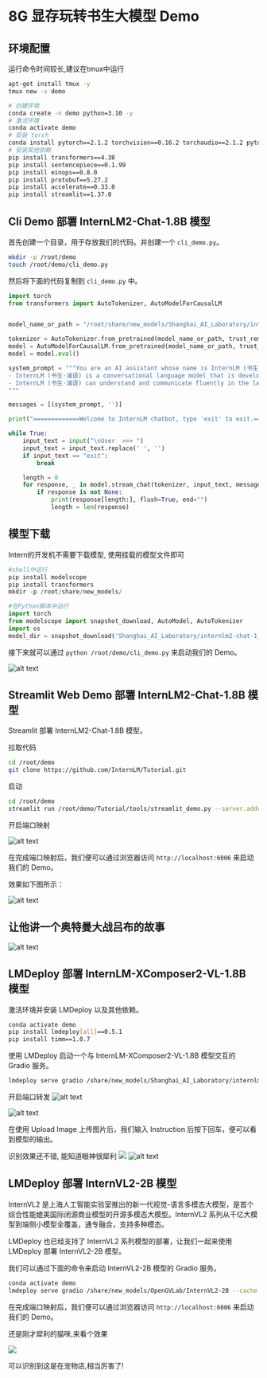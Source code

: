 
# 8G 显存玩转书生大模型 Demo

## 环境配置
运行命令时间较长,建议在tmux中运行

```bash
apt-get install tmux -y
tmux new -s demo
```


```bash
# 创建环境
conda create -n demo python=3.10 -y
# 激活环境
conda activate demo
# 安装 torch
conda install pytorch==2.1.2 torchvision==0.16.2 torchaudio==2.1.2 pytorch-cuda=12.1 -c pytorch -c nvidia -y
# 安装其他依赖
pip install transformers==4.38
pip install sentencepiece==0.1.99
pip install einops==0.8.0
pip install protobuf==5.27.2
pip install accelerate==0.33.0
pip install streamlit==1.37.0
```

## Cli Demo 部署 InternLM2-Chat-1.8B 模型

首先创建一个目录，用于存放我们的代码。并创建一个 `cli_demo.py`。

```bash
mkdir -p /root/demo
touch /root/demo/cli_demo.py
```

然后将下面的代码复制到 `cli_demo.py` 中。
```python
import torch
from transformers import AutoTokenizer, AutoModelForCausalLM


model_name_or_path = "/root/share/new_models/Shanghai_AI_Laboratory/internlm2-chat-1_8b"

tokenizer = AutoTokenizer.from_pretrained(model_name_or_path, trust_remote_code=True, device_map='cuda:0')
model = AutoModelForCausalLM.from_pretrained(model_name_or_path, trust_remote_code=True, torch_dtype=torch.bfloat16, device_map='cuda:0')
model = model.eval()

system_prompt = """You are an AI assistant whose name is InternLM (书生·浦语).
- InternLM (书生·浦语) is a conversational language model that is developed by Shanghai AI Laboratory (上海人工智能实验室). It is designed to be helpful, honest, and harmless.
- InternLM (书生·浦语) can understand and communicate fluently in the language chosen by the user such as English and 中文.
"""

messages = [(system_prompt, '')]

print("=============Welcome to InternLM chatbot, type 'exit' to exit.=============")

while True:
    input_text = input("\nUser  >>> ")
    input_text = input_text.replace(' ', '')
    if input_text == "exit":
        break

    length = 0
    for response, _ in model.stream_chat(tokenizer, input_text, messages):
        if response is not None:
            print(response[length:], flush=True, end="")
            length = len(response)
```

## 模型下载
Intern的开发机不需要下载模型, 使用挂载的模型文件即可
```python
#shell中运行
pip install modelscope
pip install transformers
mkdir -p /root/share/new_models/

#在Python脚本中运行
import torch
from modelscope import snapshot_download, AutoModel, AutoTokenizer
import os
model_dir = snapshot_download('Shanghai_AI_Laboratory/internlm2-chat-1_8b', cache_dir='/root/share/new_models/', revision='master')
```



接下来就可以通过 `python /root/demo/cli_demo.py` 来启动我们的 Demo。

![alt text](./images/image.png)


## Streamlit Web Demo 部署 InternLM2-Chat-1.8B 模型

Streamlit 部署 InternLM2-Chat-1.8B 模型。

拉取代码

```bash
cd /root/demo
git clone https://github.com/InternLM/Tutorial.git
```

启动

```bash
cd /root/demo
streamlit run /root/demo/Tutorial/tools/streamlit_demo.py --server.address 127.0.0.1 --server.port 6006
```

开启端口映射

![alt text](./images/port.png)



在完成端口映射后，我们便可以通过浏览器访问 `http://localhost:6006` 来启动我们的 Demo。

效果如下图所示：

![alt text](./images/image-2.png)

## 让他讲一个奥特曼大战吕布的故事
![alt text](./images/chat.png)



## LMDeploy 部署 InternLM-XComposer2-VL-1.8B 模型


激活环境并安装 LMDeploy 以及其他依赖。

```bash
conda activate demo
pip install lmdeploy[all]==0.5.1
pip install timm==1.0.7
```

使用 LMDeploy 启动一个与 InternLM-XComposer2-VL-1.8B 模型交互的 Gradio 服务。

```bash
lmdeploy serve gradio /share/new_models/Shanghai_AI_Laboratory/internlm-xcomposer2-vl-1_8b --cache-max-entry-count 0.1
```

开启端口转发
![alt text](./images/port-forward.png)

![alt text](./images/vl-play.png)

在使用 Upload Image 上传图片后，我们输入 Instruction 后按下回车，便可以看到模型的输出。

识别效果还不错, 能知道眼神很犀利
![](./images/cat.png)
![alt text](./images/vl-cat.png)


## LMDeploy 部署 InternVL2-2B 模型

InternVL2 是上海人工智能实验室推出的新一代视觉-语言多模态大模型，是首个综合性能媲美国际闭源商业模型的开源多模态大模型。InternVL2 系列从千亿大模型到端侧小模型全覆盖，通专融合，支持多种模态。

LMDeploy 也已经支持了 InternVL2 系列模型的部署，让我们一起来使用 LMDeploy 部署 InternVL2-2B 模型。

我们可以通过下面的命令来启动 InternVL2-2B 模型的 Gradio 服务。

```bash
conda activate demo
lmdeploy serve gradio /share/new_models/OpenGVLab/InternVL2-2B --cache-max-entry-count 0.1
```

在完成端口映射后，我们便可以通过浏览器访问 `http://localhost:6006` 来启动我们的 Demo。

还是刚才犀利的猫咪,来看个效果

![](./images/vl2-cat.png)

可以识别到这是在宠物店,相当厉害了!
